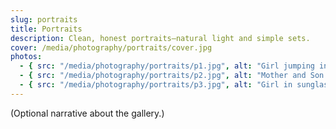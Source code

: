 ```yaml
---
slug: portraits
title: Portraits
description: Clean, honest portraits—natural light and simple sets.
cover: /media/photography/portraits/cover.jpg
photos:
  - { src: "/media/photography/portraits/p1.jpg", alt: "Girl jumping in air at park", w: 2000, h: 1333, orientation: landscape, tags: [people, "natural light"], camera: "Nikon D7500", lens: "200mm", location: "Park", date: 2025-02-12 }
  - { src: "/media/photography/portraits/p2.jpg", alt: "Mother and Son looking out", w: 2000, h: 1333, orientation: landscape, tags: [people, outdoor], camera: "Nikon D7500", lens: "200mm", location: "Outdoors", date: 2025-02-12 }
  - { src: "/media/photography/portraits/p3.jpg", alt: "Girl in sunglasses enjoying life", w: 2000, h: 1333, orientation: landscape, tags: [people, outdoor], camera: "Nikon D7500", lens: "200mm", location: "Park", date: 2025-02-12 }
---
```


(Optional narrative about the gallery.)
